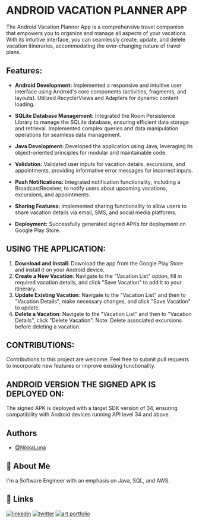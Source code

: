 # ANDROID VACATION PLANNER APP

The Android Vacation Planner App is a comprehensive travel companion that empowers you to organize and manage all aspects of your vacations. With its intuitive interface, you can seamlessly create, update, and delete vacation itineraries, accommodating the ever-changing nature of travel plans. 

## Features:

- **Android Development:** Implemented a responsive and intuitive user interface using Android's core components (activities, fragments, and layouts). Utilized RecyclerViews and Adapters for dynamic content loading.

- **SQLite Database Management:** Integrated the Room Persistence Library to manage the SQLite database, ensuring efficient data storage and retrieval. Implemented complex queries and data manipulation operations for seamless data management.

- **Java Development:** Developed the application using Java, leveraging its object-oriented principles for modular and maintainable code. 

- **Validation:** Validated user inputs for vacation details, excursions, and appointments, providing informative error messages for incorrect inputs. 

- **Push Notifications:** Integrated notification functionality, including a BroadcastReceiver, to notify users about upcoming vacations, excursions, and appointments.

- **Sharing Features:** Implemented sharing functionality to allow users to share vacation details via email, SMS, and social media platforms. 

- **Deployment:** Successfully generated signed APKs for deployment on Google Play Store.

## USING THE APPLICATION:

1. **Download and Install**: Download the app from the Google Play Store and install it on your Android device.
2. **Create a New Vacation**: Navigate to the "Vacation List" option, fill in required vacation details, and click "Save Vacation" to add it to your itinerary.
3. **Update Existing Vacation**: Navigate to the "Vacation List" and then to "Vacation Details", make necessary changes, and click "Save Vacation" to update.
4. **Delete a Vacation**: Navigate to the "Vacation List" and then to "Vacation Details", click "Delete Vacation". Note: Delete associated excursions before deleting a vacation.

## CONTRIBUTIONS:

Contributions to this project are welcome. Feel free to submit pull requests to incorporate new features or improve existing functionality.

## ANDROID VERSION THE SIGNED APK IS DEPLOYED ON:

The signed APK is deployed with a target SDK version of 34, ensuring compatibility with Android devices running API level 34 and above.



## Authors

- [@NikkaLuna](https://github.com/NikkaLuna)


## 🚀 About Me
I'm a Software Engineer with an emphasis on Java, SQL, and AWS.  


## 🔗 Links
[![linkedin](https://img.shields.io/badge/linkedin-0A66C2?style=for-the-badge&logo=linkedin&logoColor=white)](https://www.linkedin.com/in/andrea-hayes-msml/)
[![twitter](https://img.shields.io/badge/twitter-1DA1F2?style=for-the-badge&logo=twitter&logoColor=white)](https://twitter.com/AHayes_Ninja_)
[![art portfolio](https://img.shields.io/badge/my_art-888?style=for-the-badge&logo=ko-fi&logoColor=white)](https://andreachristinehayes.wixsite.com/andreahayesart/)


